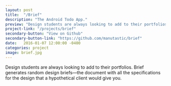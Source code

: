 ```yaml
---
layout: post
title:  "/Brief"
description: "The Android Todo App."
preview: "Design students are always looking to add to their portfolios. Brief generates random design briefs—the document with all the specifications for the design that a hypothetical client would give you."
project-link: "/projects/brief"
secondary-button: "View on Github"
secondary-button-link: "https://github.com/manutastic/brief"
date:   2016-01-07 12:00:00 -0400
categories: project
image: brief.jpg
---
```

Design students are always looking to add to their portfolios. Brief generates random design briefs—the document with all the specifications for the design that a hypothetical client would give you.